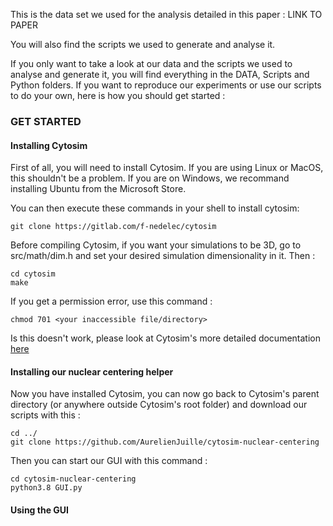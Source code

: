This is the data set we used for the analysis detailed in this paper : LINK TO PAPER

You will also find the scripts we used to generate and analyse it.

If you only want to take a look at our data and the scripts we used to analyse and generate it, you will find everything in the DATA, Scripts and Python folders. If you want to reproduce our experiments or use our scripts to do your own, here is how you should get started :

### **GET STARTED**
#### Installing Cytosim
First of all, you will need to install Cytosim. If you are using Linux or MacOS, this shouldn't be a problem. 
If you are on Windows, we recommand installing Ubuntu from the Microsoft Store.

You can then execute these commands in your shell to install cytosim:
```
git clone https://gitlab.com/f-nedelec/cytosim
```
Before compiling Cytosim, if you want your simulations to be 3D, go to src/math/dim.h and set your desired simulation dimensionality in it.
Then :
```
cd cytosim
make
```
If you get a permission error, use this command :
```
chmod 701 <your inaccessible file/directory>
```

Is this doesn't work, please look at Cytosim's more detailed documentation [here](https://gitlab.com/f-nedelec/cytosim)

#### Installing our nuclear centering helper
Now you have installed Cytosim, you can now go back to Cytosim's parent directory (or anywhere outside Cytosim's root folder) and download our scripts with this :
```
cd ../
git clone https://github.com/AurelienJuille/cytosim-nuclear-centering
```
Then you can start our GUI with this command :
```
cd cytosim-nuclear-centering
python3.8 GUI.py
```

#### Using the GUI
